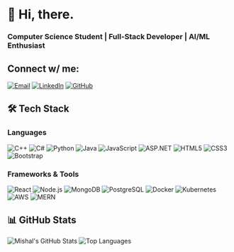 # 👋 Hi, there.
### Computer Science Student | Full-Stack Developer | AI/ML Enthusiast

## Connect w/ me:
[![Email](https://img.shields.io/badge/Gmail-D14836?style=flat&logo=gmail&logoColor=white)](mailto:mishal45654@gmail.com)
[![LinkedIn](https://img.shields.io/badge/LinkedIn-0077B5?style=flat&logo=linkedin&logoColor=white)](https://linkedin.com/in/mishal-ali)
[![GitHub](https://img.shields.io/badge/GitHub-181717?style=flat&logo=github&logoColor=white)](https://github.com/mishalali-A2)


## 🛠️ Tech Stack
### **Languages**
![C++](https://img.shields.io/badge/C++-00599C?style=flat&logo=c%2B%2B&logoColor=white)
![C#](https://img.shields.io/badge/C%23-239120?style=flat&logo=c-sharp&logoColor=white)
![Python](https://img.shields.io/badge/Python-3776AB?style=flat&logo=python&logoColor=white)
![Java](https://img.shields.io/badge/Java-ED8B00?style=flat&logo=openjdk&logoColor=white)
![JavaScript](https://img.shields.io/badge/JavaScript-F7DF1E?style=flat&logo=javascript&logoColor=black)
![ASP.NET](https://img.shields.io/badge/ASP.NET-512BD4?style=flat&logo=.net&logoColor=white)
![HTML5](https://img.shields.io/badge/HTML5-E34F26?style=flat&logo=html5&logoColor=white)
![CSS3](https://img.shields.io/badge/CSS3-1572B6?style=flat&logo=css3&logoColor=white)
![Bootstrap](https://img.shields.io/badge/Bootstrap-7952B3?style=flat&logo=bootstrap&logoColor=white)


### **Frameworks & Tools**
![React](https://img.shields.io/badge/React-61DAFB?style=flat&logo=react&logoColor=black)
![Node.js](https://img.shields.io/badge/Node.js-339933?style=flat&logo=node.js&logoColor=white)
![MongoDB](https://img.shields.io/badge/MongoDB-47A248?style=flat&logo=mongodb&logoColor=white)
![PostgreSQL](https://img.shields.io/badge/PostgreSQL-4169E1?style=flat&logo=postgresql&logoColor=white)
![Docker](https://img.shields.io/badge/Docker-2496ED?style=flat&logo=docker&logoColor=white)
![Kubernetes](https://img.shields.io/badge/Kubernetes-326CE5?style=flat&logo=kubernetes&logoColor=white)
![AWS](https://img.shields.io/badge/AWS-232F3E?style=flat&logo=amazon-aws&logoColor=white)
![MERN](https://img.shields.io/badge/MERN-000000?style=flat&logo=mongodb&logoColor=47A248) 


## 📊 GitHub Stats
![Mishal's GitHub Stats](https://github-readme-stats.vercel.app/api?username=mishalali-A2&show_icons=true&theme=radical)
![Top Languages](https://github-readme-stats.vercel.app/api/top-langs/?username=mishalali-A2&layout=compact&theme=dark)
